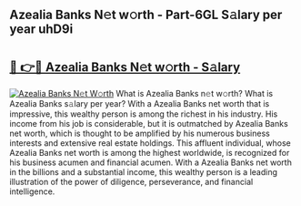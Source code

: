 ## Azealia Banks N𝚎t w𝚘rth - Part-6GL S𝚊lary per year uhD9i

# <h2><a href="http://gc2m71q.nevu.top/?p=Azealia+Banks">🔗 👉🔴 Azealia Banks N𝚎t w𝚘rth - S𝚊lary</a></h2>

[![Azealia Banks N𝚎t W𝚘rth](https://i.imgur.com/Oavwk0R.jpeg)](http://gc2m71q.nevu.top/?p=Azealia+Banks)
What is Azealia Banks n𝚎t w𝚘rth? What is Azealia Banks s𝚊lary per year?
With a Azealia Banks net worth that is impressive, this wealthy person is among the richest in his industry. His income from his job is considerable, but it is outmatched by Azealia Banks net worth, which is thought to be amplified by his numerous business interests and extensive real estate holdings. This affluent individual, whose Azealia Banks net worth is among the highest worldwide, is recognized for his business acumen and financial acumen. With a Azealia Banks net worth in the billions and a substantial income, this wealthy person is a leading illustration of the power of diligence, perseverance, and financial intelligence.
